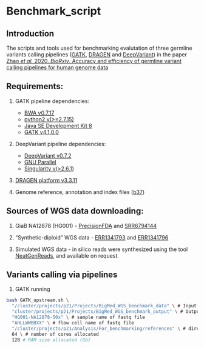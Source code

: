 # Benchmark_script

## Introduction

The scripts and tools used for benchmarking evalutation of three germline variants calling pipelines ([GATK](https://gatk.broadinstitute.org/hc/en-us), [DRAGEN](https://www.illumina.com/products/by-type/informatics-products/dragen-bio-it-platform.html) and [DeepVariant](https://github.com/google/deepvariant)) in the paper [Zhao *et al.* 2020. *BioRxiv*. Accuracy and efficiency of germline variant calling pipelines for human genome data](https://www.biorxiv.org/content/10.1101/2020.03.27.011767v1)

## Requirements:
  
1. GATK pipeline dependencies:
 
   * [BWA v0.7.17](https://github.com/lh3/bwa)
   * [python2 v(>=2.7.15)](https://www.python.org/downloads/)
   * [Java SE Development Kit 8](https://www.oracle.com/java/technologies/javase/javase-jdk8-downloads.html)
   * [GATK v4.1.0.0](https://gatk.broadinstitute.org/hc/en-us)

2. DeepVariant pipeline dependencies:

   * [DeepVariant v0.7.2](https://github.com/google/deepvariant)
   * [GNU Parallel](https://www.gnu.org/software/parallel/)
   * [Singularity v(>2.6.1)](https://github.com/hpcng/singularity)
   
3. [DRAGEN platform v3.3.11](https://emea.support.illumina.com/sequencing/sequencing_software/dragen-bio-it-platform/downloads.html) 

4. Genome reference, annotation and index files ([b37](https://gatk.broadinstitute.org/hc/en-us/articles/360035890811-Resource-bundle))

## Sources of WGS data downloading:

1. GiaB NA12878 (HG001) - [PrecisionFDA](https://precision.fda.gov/challenges/truth) and [SRR6794144](https://trace.ncbi.nlm.nih.gov/Traces/sra/?run=SRR6794144)

2. “Synthetic-diploid” WGS data - [ERR1341793](https://www.ebi.ac.uk/ena/browser/view/ERR1341793) and [ERR1341796](https://www.ebi.ac.uk/ena/browser/view/ERR1341796)

3. Simulated WGS data - in silico reads were synthesized using the tool [NeatGenReads](https://github.com/zstephens/neat-genreads), and available on request.

## Variants calling via pipelines

1. GATK running

```bash
bash GATK_upstream.sh \
  "/cluster/projects/p21/Projects/BigMed_WGS_benchmark_data" \ # Input fastq directory
  "cluster/projects/p21/Projects/BigMed_WGS_benchmark_output" \ # Output directory (as input directory of downstream script)
  "HG001-NA12878-50x" \ # sample name of fastq file
  "AHLLWWBBXX" \ # flow cell name of fastq file
  "/cluster/projects/p21/Analysis/For_benchmarking/references" \ # directory of genome reference, annotation and index files
  64 \ # number of cores allocated
  128 # RAM size allocated (Gb)
```


